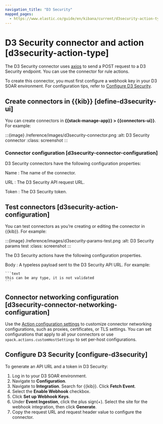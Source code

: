 ```yaml
---
navigation_title: "D3 Security"
mapped_pages:
  - https://www.elastic.co/guide/en/kibana/current/d3security-action-type.html
---
```


# D3 Security connector and action [d3security-action-type]


The D3 Security connector uses [axios](https://github.com/axios/axios) to send a POST request to a D3 Security endpoint. You can use the connector for rule actions.

To create this connector, you must first configure a webhook key in your D3 SOAR environment. For configuration tips, refer to [Configure D3 Security](#configure-d3security).


## Create connectors in {{kib}} [define-d3security-ui]

You can create connectors in **{{stack-manage-app}} > {{connectors-ui}}**.  For example:

:::{image} /reference/images/d3security-connector.png
:alt: D3 Security connector
:class: screenshot
:::


### Connector configuration [d3security-connector-configuration]

D3 Security connectors have the following configuration properties:

Name
:   The name of the connector.

URL
:   The D3 Security API request URL.

Token
:   The D3 Security token.


## Test connectors [d3security-action-configuration]

You can test connectors as you’re creating or editing the connector in {{kib}}. For example:

:::{image} /reference/images/d3security-params-test.png
:alt: D3 Security params test
:class: screenshot
:::

The D3 Security actions have the following configuration properties.

Body
:   A typeless payload sent to the D3 Security API URL. For example:

    ```text
    this can be any type, it is not validated
    ```



## Connector networking configuration [d3security-connector-networking-configuration]

Use the [Action configuration settings](/reference/configuration-reference/alerting-settings.md#action-settings) to customize connector networking configurations, such as proxies, certificates, or TLS settings. You can set configurations that apply to all your connectors or use `xpack.actions.customHostSettings` to set per-host configurations.


## Configure D3 Security [configure-d3security]

To generate an API URL and a token in D3 Security:

1. Log in to your D3 SOAR environment.
2. Navigate to **Configuration**.
3. Navigate to **Integration**. Search for {{kib}}. Click **Fetch Event**.
4. Select the **Enable Webhook** checkbox.
5. Click **Set up Webhook Keys**.
6. Under **Event Ingestion**, click the plus sign(+). Select the site for the webhook integration, then click **Generate**.
7. Copy the request URL and request header value to configure the connector.

